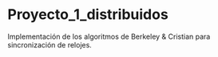 # Proyecto_1_distribuidos

Implementación de los algoritmos de Berkeley & Cristian para sincronización de relojes.
